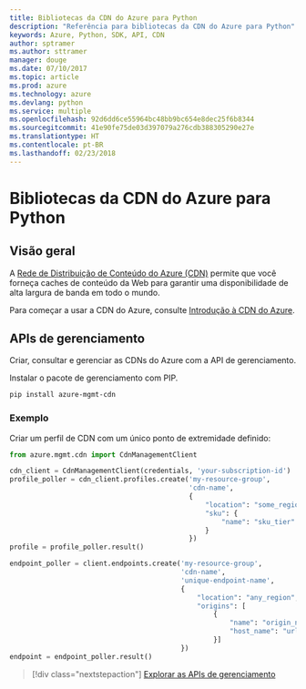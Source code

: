 ```yaml
---
title: Bibliotecas da CDN do Azure para Python
description: "Referência para bibliotecas da CDN do Azure para Python"
keywords: Azure, Python, SDK, API, CDN
author: sptramer
ms.author: sttramer
manager: douge
ms.date: 07/10/2017
ms.topic: article
ms.prod: azure
ms.technology: azure
ms.devlang: python
ms.service: multiple
ms.openlocfilehash: 92d6dd6ce55964bc48bb9bc654e8dec25f6b8344
ms.sourcegitcommit: 41e90fe75de03d397079a276cdb388305290e27e
ms.translationtype: HT
ms.contentlocale: pt-BR
ms.lasthandoff: 02/23/2018
---
```

# <a name="azure-cdn-libraries-for-python"></a>Bibliotecas da CDN do Azure para Python

## <a name="overview"></a>Visão geral

A [Rede de Distribuição de Conteúdo do Azure (CDN)](https://docs.microsoft.com/en-us/azure/cdn/cdn-overview) permite que você forneça caches de conteúdo da Web para garantir uma disponibilidade de alta largura de banda em todo o mundo.

Para começar a usar a CDN do Azure, consulte [Introdução à CDN do Azure](https://docs.microsoft.com/en-us/azure/cdn/cdn-create-new-endpoint).

## <a name="management-apis"></a>APIs de gerenciamento

Criar, consultar e gerenciar as CDNs do Azure com a API de gerenciamento.

Instalar o pacote de gerenciamento com PIP.

```bash
pip install azure-mgmt-cdn
```

### <a name="example"></a>Exemplo

Criar um perfil de CDN com um único ponto de extremidade definido:

```python
from azure.mgmt.cdn import CdnManagementClient

cdn_client = CdnManagementClient(credentials, 'your-subscription-id')
profile_poller = cdn_client.profiles.create('my-resource-group',
                                            'cdn-name',
                                            {
                                                "location": "some_region", 
                                                "sku": {
                                                    "name": "sku_tier"
                                                } 
                                            })
profile = profile_poller.result()

endpoint_poller = client.endpoints.create('my-resource-group',
                                          'cdn-name',
                                          'unique-endpoint-name', 
                                          { 
                                              "location": "any_region", 
                                              "origins": [
                                                  {
                                                      "name": "origin_name", 
                                                      "host_name": "url"
                                                  }]
                                          })
endpoint = endpoint_poller.result()
```

> [!div class="nextstepaction"]
> [Explorar as APIs de gerenciamento](/python/api/overview/azure/cdn/management)
